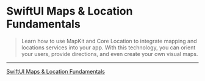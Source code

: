 # SwiftUI Maps & Location Fundamentals

> Learn how to use MapKit and Core Location to integrate mapping and locations services into your app. With this technology, you can orient your users, provide directions, and even create your own visual maps.

---

[SwiftUI Maps & Location Fundamentals](https://www.raywenderlich.com/14255236-swiftui-maps-location-fundamentals)
